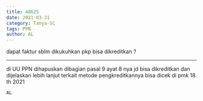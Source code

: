 ```yaml
---
title: 48625
date: 2021-03-31
category: Tanya-SC
tags: PPN
author: AL
---
```


dapat faktur sblm dikukuhkan pkp bisa dikreditkan ?

---

di UU PPN dihapuskan dibagian pasal 9 ayat 8 nya jd bisa dikreditkan dan dijelaskan lebih lanjut terkait metode pengkreditkannya bisa dicek di pmk 18 th 2021

`AL`
